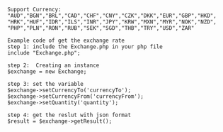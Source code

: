         Support Currency:
        "AUD","BGN","BRL","CAD","CHF","CNY","CZK","DKK","EUR","GBP","HKD", 
        "HRK","HUF","IDR","ILS","INR","JPY","KRW","MXN","MYR","NOK","NZD", 
        "PHP","PLN","RON","RUB","SEK","SGD","THB","TRY","USD","ZAR"

        Example code of get the exchange rate
        step 1: include the Exchange.php in your php file
        include "Exchange.php"; 

        step 2:  Creating an instance
        $exchange = new Exchange;

        step 3: set the variable
        $exchange->setCurrencyTo('currencyTo'); 
        $exchange->setCurrencyFrom('currencyFrom'); 
        $exchange->setQuantity('quantity');
            
        step 4: get the reslut with json format
        $result = $exchange->getResult();

